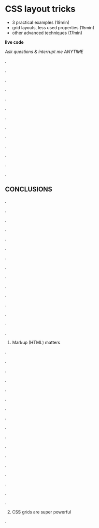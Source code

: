 # CSS layout tricks

- 3 practical examples (19min)
- grid layouts, less used properties (15min)
- other advanced techniques (17min)

**live code**

_Ask questions & interrupt me ANYTIME_

.

.

.

.

.

.

.

.

.

.

.

.

.

## CONCLUSIONS

.

.

.

.

.

.

.

.

.

.

.

.

.

.

.

1. Markup (HTML) matters

.

.

.

.

.

.

.

.

.

.

.

.

.

.

.

.

.

2. CSS grids are super powerful

.
